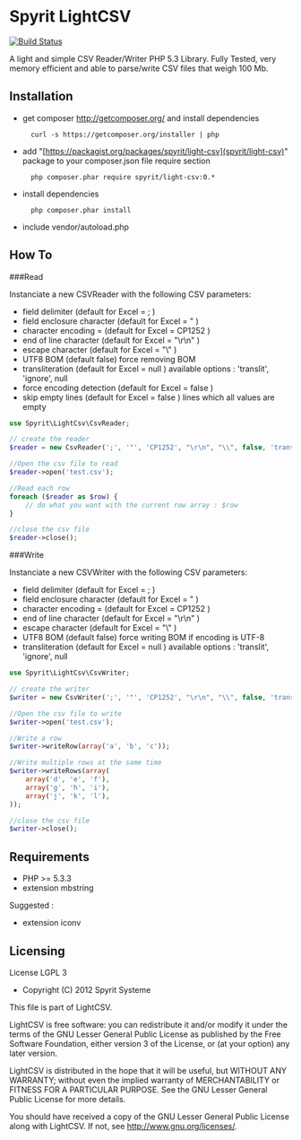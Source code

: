 Spyrit LightCSV
===============

[![Build Status](https://travis-ci.org/spyrit/LightCsv.png)](https://travis-ci.org/spyrit/LightCsv)

A light and simple CSV Reader/Writer PHP 5.3 Library.
Fully Tested, very memory efficient and able to parse/write CSV files that weigh 100 Mb.

Installation
------------

* get composer http://getcomposer.org/ and install dependencies

        curl -s https://getcomposer.org/installer | php

* add "[https://packagist.org/packages/spyrit/light-csv](spyrit/light-csv)" package to your composer.json file require section

        php composer.phar require spyrit/light-csv:0.*

* install dependencies
    
        php composer.phar install

* include vendor/autoload.php

How To
------

###Read

Instanciate a new CSVReader with the following CSV parameters:

* field delimiter (default for Excel = ; )
* field enclosure character  (default for Excel = " ) 
* character encoding = (default for Excel = CP1252 )
* end of line character (default for Excel = "\r\n" )
* escape character (default for Excel = "\\" )
* UTF8 BOM (default false) force removing BOM
* transliteration (default for Excel = null ) available options : 'translit', 'ignore', null
* force encoding detection (default for Excel = false )
* skip empty lines (default for Excel = false ) lines which all values are empty

```php
use Spyrit\LightCsv\CsvReader;

// create the reader
$reader = new CsvReader(';', '"', 'CP1252', "\r\n", "\\", false, 'translit', false, false);

//Open the csv file to read
$reader->open('test.csv');

//Read each row
foreach ($reader as $row) {
    // do what you want with the current row array : $row
}

//close the csv file
$reader->close();
```

###Write

Instanciate a new CSVWriter with the following CSV parameters:

* field delimiter (default for Excel = ; )
* field enclosure character  (default for Excel = " ) 
* character encoding = (default for Excel = CP1252 ) 
* end of line character (default for Excel = "\r\n" )
* escape character (default for Excel = "\\" )
* UTF8 BOM (default false) force writing BOM if encoding is UTF-8
* transliteration (default for Excel = null ) available options : 'translit', 'ignore', null

```php
use Spyrit\LightCsv\CsvWriter;

// create the writer
$writer = new CsvWriter(';', '"', 'CP1252', "\r\n", "\\", false, 'translit');

//Open the csv file to write
$writer->open('test.csv');

//Write a row
$writer->writeRow(array('a', 'b', 'c'));

//Write multiple rows at the same time
$writer->writeRows(array(
    array('d', 'e', 'f'),
    array('g', 'h', 'i'),
    array('j', 'k', 'l'),
));

//close the csv file
$writer->close();
```

Requirements
------------

* PHP >= 5.3.3
* extension mbstring

Suggested :

* extension iconv

Licensing
---------

License LGPL 3

* Copyright (C) 2012 Spyrit Systeme

This file is part of LightCSV.

LightCSV is free software: you can redistribute it and/or modify
it under the terms of the GNU Lesser General Public License as published by
the Free Software Foundation, either version 3 of the License, or
(at your option) any later version.

LightCSV is distributed in the hope that it will be useful,
but WITHOUT ANY WARRANTY; without even the implied warranty of
MERCHANTABILITY or FITNESS FOR A PARTICULAR PURPOSE.  See the
GNU Lesser General Public License for more details.

You should have received a copy of the GNU Lesser General Public License
along with LightCSV.  If not, see <http://www.gnu.org/licenses/>.




